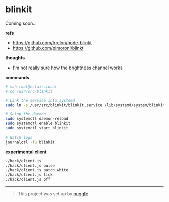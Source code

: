 # blinkit

Coming soon...

**refs**

- https://github.com/Irrelon/node-blinkt
- https://github.com/pimoroni/blinkt

**thoughts**

- I'm not really sure how the brightness channel works

**commands**

```bash
# ssh root@eclair.local
# cd /usr/src/blinkit

# Link the service into systemd
sudo ln -s /usr/src/blinkit/blinkit.service /lib/systemd/system/blinkit.service

# Setup the daemon
sudo systemctl daemon-reload
sudo systemctl enable blinkit
sudo systemctl start blinkit

# Watch logs
journalctl -fu blinkit
```

**experimental client**

```bash
./hack/client.js
./hack/client.js pulse
./hack/client.js patch white
./hack/client.js tick
./hack/client.js off
```

---

> This project was set up by [puggle](https://npm.im/puggle)
